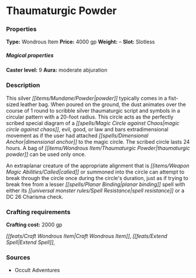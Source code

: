 ﻿---
Title: "Thaumaturgic Powder"
Type: "Wondrous Item"
Price: "4000 gp"
Weight: "–"
Slot: "Slotless"
Caster level: "9"
Aura: "moderate abjuration"
Description: |
  "This silver powder typically comes in a fist-sized leather bag. When poured on the ground, the dust animates over the course of 1 round to scribble silver thaumaturgic script and symbols in a circular pattern with a 20-foot radius. This circle acts as the perfectly scribed special diagram of a _magic circle against chaos_, _evil_, _good_, or _law_ and bars extradimensional movement as if the user had attached _dimensional anchor_ to the magic circle. The scribed circle lasts 24 hours. A bag of _thaumaturgic powder_ can be used only once.
  An extraplanar creature of the appropriate alignment that is called or summoned into the circle can attempt to break through the circle once during the circle's duration, just as if trying to break free from a _lesser planar binding_ spell with either its spell resistance or a DC 26 Charisma check."
Crafting cost: "2000 gp"
Sources: "['Occult Adventures']"
---

# Thaumaturgic Powder

### Properties

**Type:** Wondrous Item **Price:** 4000 gp **Weight:** – **Slot:** Slotless

##### Magical properties

**Caster level:** 9 **Aura:** moderate abjuration

### Description

This silver _[[items/Mundane/Powder|powder]]_ typically comes in a fist-sized leather bag. When poured on the ground, the dust animates over the course of 1 round to scribble silver thaumaturgic script and symbols in a circular pattern with a 20-foot radius. This circle acts as the perfectly scribed special diagram of a _[[spells/Magic Circle against Chaos|magic circle against chaos]]_, evil, good, or law and bars extradimensional movement as if the user had attached _[[spells/Dimensional Anchor|dimensional anchor]]_ to the magic circle. The scribed circle lasts 24 hours. A bag of _[[items/Wondrous Item/Thaumaturgic Powder|thaumaturgic powder]]_ can be used only once.

An extraplanar creature of the appropriate alignment that is _[[items/Weapon Magic Abilities/Called|called]]_ or summoned into the circle can attempt to break through the circle once during the circle's duration, just as if trying to break free from a lesser _[[spells/Planar Binding|planar binding]]_ spell with either its _[[universal monster rules/Spell Resistance|spell resistance]]_ or a DC 26 Charisma check.

### Crafting requirements

**Crafting cost:** 2000 gp

_[[feats/Craft Wondrous Item|Craft Wondrous Item]]_, _[[feats/Extend Spell|Extend Spell]]_,

### Sources

* Occult Adventures